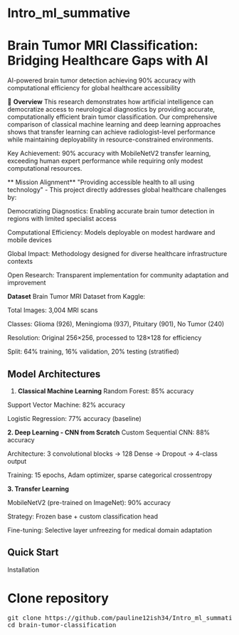 ﻿# Intro_ml_summative
 # Brain Tumor MRI Classification: Bridging Healthcare Gaps with AI

AI-powered brain tumor detection achieving 90% accuracy with computational efficiency for global healthcare accessibility

🌟 **Overview**
This research demonstrates how artificial intelligence can democratize access to neurological diagnostics by providing accurate, computationally efficient brain tumor classification. Our comprehensive comparison of classical machine learning and deep learning approaches shows that transfer learning can achieve radiologist-level performance while maintaining deployability in resource-constrained environments.

Key Achievement: 90% accuracy with MobileNetV2 transfer learning, exceeding human expert performance while requiring only modest computational resources.

** Mission Alignment**
"Providing accessible health to all using technology" - This project directly addresses global healthcare challenges by:

 Democratizing Diagnostics: Enabling accurate brain tumor detection in regions with limited specialist access

 Computational Efficiency: Models deployable on modest hardware and mobile devices

 Global Impact: Methodology designed for diverse healthcare infrastructure contexts

 Open Research: Transparent implementation for community adaptation and improvement

 **Dataset**
Brain Tumor MRI Dataset from Kaggle:

Total Images: 3,004 MRI scans

Classes: Glioma (926), Meningioma (937), Pituitary (901), No Tumor (240)

Resolution: Original 256×256, processed to 128×128 for efficiency

Split: 64% training, 16% validation, 20% testing (stratified)

## **Model Architectures**


1. **Classical Machine Learning**
Random Forest: 85% accuracy

Support Vector Machine: 82% accuracy

Logistic Regression: 77% accuracy (baseline)


**2. Deep Learning - CNN from Scratch**
Custom Sequential CNN: 88% accuracy

Architecture: 3 convolutional blocks → 128 Dense → Dropout → 4-class output

Training: 15 epochs, Adam optimizer, sparse categorical crossentropy


**3. Transfer Learning**

MobileNetV2 (pre-trained on ImageNet): 90% accuracy 

Strategy: Frozen base + custom classification head

Fine-tuning: Selective layer unfreezing for medical domain adaptation


## Quick Start
Installation

# Clone repository
<pre>
git clone https://github.com/pauline12ish34/Intro_ml_summative.git
cd brain-tumor-classification
</pre>




